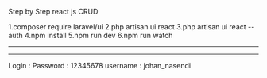 Step by Step react js CRUD

1.composer require laravel/ui
2.php artisan ui react
3.php artisan ui react --auth
4.npm install
5.npm run dev
6.npm run watch

--------------------------------------------------------------------
-----------------------------------------------------------------------

Login :
Password : 12345678
username : johan_nasendi
